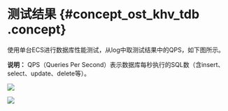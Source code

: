 # 测试结果 {#concept_ost_khv_tdb .concept}

使用单台ECS进行数据库性能测试，从log中取测试结果中的QPS，如下图所示。

**说明：** QPS（Queries Per Second）表示数据库每秒执行的SQL数（含insert、select、update、delete等）。

![](http://static-aliyun-doc.oss-cn-hangzhou.aliyuncs.com/assets/img/3036/2113_zh-CN.png)

![](http://static-aliyun-doc.oss-cn-hangzhou.aliyuncs.com/assets/img/3036/2114_zh-CN.png)

